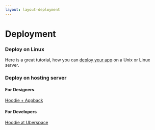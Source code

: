 ```yaml
---
layout: layout-deployment
---
```


# Deployment

### Deploy on Linux
Here is a great tutorial, how you can <a href="/deployment/linux.html">deploy your app</a> on a Unix or Linux server.

### Deploy on hosting server
#### For Designers
<a href="https://appback.com/">Hoodie + Appback</a>

#### For Developers
<a href="https://wiki.uberspace.de/cool:hoodie">Hoodie at Uberspace</a>
